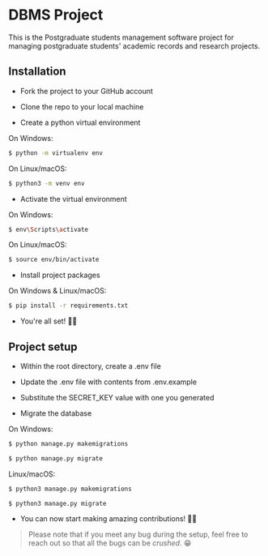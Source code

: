 # DBMS Project

This is the Postgraduate students management software project for managing postgraduate students' academic records and research projects.

## Installation

- Fork the project to your GitHub account

- Clone the repo to your local machine

- Create a python virtual environment

On Windows:
```sh
$ python -m virtualenv env
```
On Linux/macOS:
```sh
$ python3 -m venv env
```

- Activate the virtual environment

On Windows:
```sh
$ env\Scripts\activate
```
On Linux/macOS:
```sh
$ source env/bin/activate
```

- Install project packages

On Windows & Linux/macOS:
```sh
$ pip install -r requirements.txt
```

- You're all set! 🕺🏽

## Project setup

- Within the root directory, create a .env file

- Update the .env file with contents from .env.example

- Substitute the SECRET_KEY value with one you generated

- Migrate the database

On Windows:
```sh
$ python manage.py makemigrations
```
```sh
$ python manage.py migrate
```
Linux/macOS:
```sh
$ python3 manage.py makemigrations
```
```sh
$ python3 manage.py migrate
```

- You can now start making amazing contributions! 👍🏾


> Please note that if you meet any bug during the setup, feel free to reach out so that all the bugs can be _crushed_. 😁
